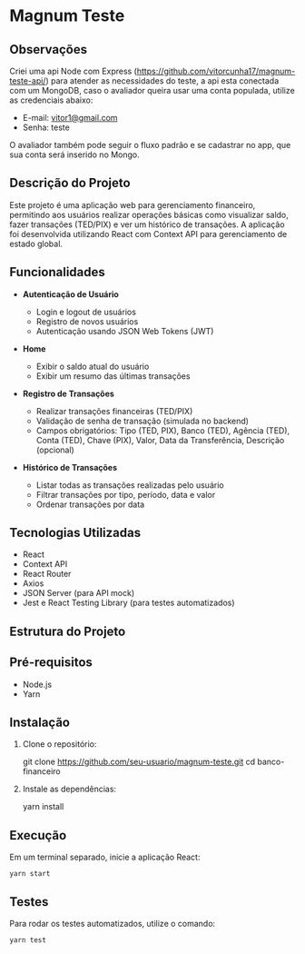 # Magnum Teste

## Observações

Criei uma api Node com Express (https://github.com/vitorcunha17/magnum-teste-api/) para atender as necessidades do teste, a api esta conectada com um MongoDB, caso o avaliador
queira usar uma conta populada, utilize as credenciais abaixo:

- E-mail: vitor1@gmail.com
- Senha: teste

O avaliador também pode seguir o fluxo padrão e se cadastrar no app, que sua conta será inserido no Mongo.


## Descrição do Projeto

Este projeto é uma aplicação web para gerenciamento financeiro, permitindo aos usuários realizar operações básicas como visualizar saldo, fazer transações (TED/PIX) e ver um histórico de transações. A aplicação foi desenvolvida utilizando React com Context API para gerenciamento de estado global.

## Funcionalidades

- **Autenticação de Usuário**
  - Login e logout de usuários
  - Registro de novos usuários
  - Autenticação usando JSON Web Tokens (JWT)

- **Home**
  - Exibir o saldo atual do usuário
  - Exibir um resumo das últimas transações

- **Registro de Transações**
  - Realizar transações financeiras (TED/PIX)
  - Validação de senha de transação (simulada no backend)
  - Campos obrigatórios: Tipo (TED, PIX), Banco (TED), Agência (TED), Conta (TED), Chave (PIX), Valor, Data da Transferência, Descrição (opcional)

- **Histórico de Transações**
  - Listar todas as transações realizadas pelo usuário
  - Filtrar transações por tipo, período, data e valor
  - Ordenar transações por data

## Tecnologias Utilizadas

- React
- Context API
- React Router
- Axios
- JSON Server (para API mock)
- Jest e React Testing Library (para testes automatizados)

## Estrutura do Projeto


## Pré-requisitos

- Node.js
- Yarn

## Instalação

1. Clone o repositório:

    git clone https://github.com/seu-usuario/magnum-teste.git
    cd banco-financeiro

2. Instale as dependências:

    yarn install

## Execução

Em um terminal separado, inicie a aplicação React:

    yarn start

## Testes

Para rodar os testes automatizados, utilize o comando:

    yarn test

